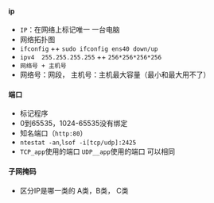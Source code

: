 #### ip

- `IP`：在网络上标记唯一 一台电脑
- 网络拓扑图
- `ifconfig` ++ `sudo ifconfig ens40 down/up`
- `ipv4  255.255.255.255`  ++  `256*256*256*256`
- `网络号 + 主机号`
- 网络号：网段， 主机号：主机最大容量（最小和最大用不了）

#### 端口

- 标记程序
- 0到65535，1024-65535没有绑定
- 知名端口（`http:80`）
- `ntestat -an`,`lsof -i[tcp/udp]:2425`
- `TCP_app`使用的端口   `UDP__app`使用的端口  可以相同

#### 子网掩码

- 区分IP是哪一类的  A类，B类， C类